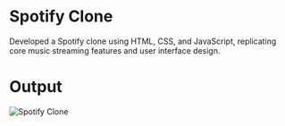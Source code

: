 # Spotify Clone
 Developed a Spotify clone using HTML, CSS, and JavaScript, replicating core music streaming features and user interface design.
# Output
![Spotify Clone](https://github.com/user-attachments/assets/46b35c16-edc6-456c-85ac-f731926b8f6d)
